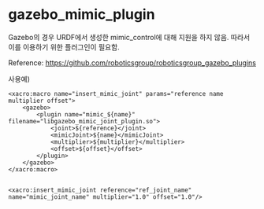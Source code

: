# gazebo_mimic_plugin

Gazebo의 경우 URDF에서 생성한 mimic_control에 대해 지원을 하지 않음. 따라서 이를 이용하기 위한 플러그인이 필요함.

Reference: https://github.com/roboticsgroup/roboticsgroup_gazebo_plugins

사용예)

    <xacro:macro name="insert_mimic_joint" params="reference name multiplier offset">
        <gazebo>
            <plugin name="mimic_${name}" filename="libgazebo_mimic_joint_plugin.so">
                <joint>${reference}</joint>
                <mimicJoint>${name}</mimicJoint>
                <multiplier>${multiplier}</multiplier>
                <offset>${offset}</offset>
            </plugin>
        </gazebo>
    </xacro:macro>


    <xacro:insert_mimic_joint reference="ref_joint_name" name="mimic_joint_name" multiplier="1.0" offset="1.0"/>